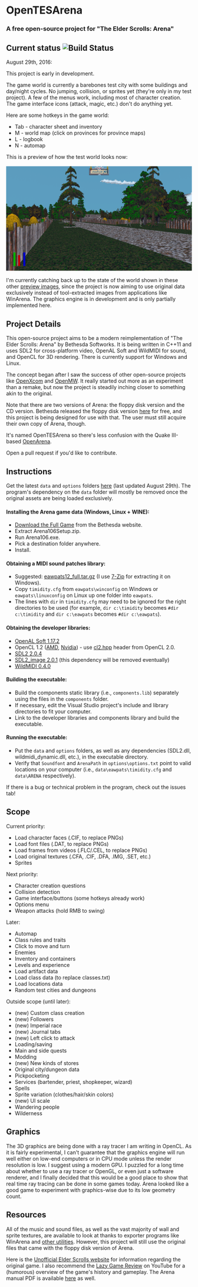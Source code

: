 # OpenTESArena
### A free open-source project for "The Elder Scrolls: Arena"

## Current status ![Build Status](https://travis-ci.org/afritz1/OpenTESArena.svg?branch=master)

August 29th, 2016:

This project is early in development.

The game world is currently a barebones test city with some buildings and day/night cycles. No jumping, collision, or sprites yet (they're only in my test project). A few of the menus work, including most of character creation. The game interface icons (attack, magic, etc.) don't do anything yet.

Here are some hotkeys in the game world:
- Tab - character sheet and inventory
- M - world map (click on provinces for province maps)
- L - logbook
- N - automap

This is a preview of how the test world looks now:
<br/>
<br/>
![Preview](https://github.com/afritz1/OpenTESArena/blob/master/Preview.PNG)
<br/>

I'm currently catching back up to the state of the world shown in these other [preview images](https://github.com/afritz1/OpenTESArena/tree/master/samples), since the project is now aiming to use original data exclusively instead of tool-extracted images from applications like WinArena. The graphics engine is in development and is only partially implemented here.

## Project Details

This open-source project aims to be a modern reimplementation of "The Elder Scrolls: Arena" by Bethesda Softworks. It is being written in C++11 and uses SDL2 for cross-platform video, OpenAL Soft and WildMIDI for sound, and OpenCL for 3D rendering. There is currently support for Windows and Linux.

The concept began after I saw the success of other open-source projects like [OpenXcom](http://openxcom.org/) and [OpenMW](http://openmw.org/en/). It really started out more as an experiment than a remake, but now the project is steadily inching closer to something akin to the original.

Note that there are two versions of Arena: the floppy disk version and the CD version. Bethesda released the floppy disk version  [here](http://www.elderscrolls.com/arena/) for free, and this project is being designed for use with that. The user must still acquire their own copy of Arena, though.

It's named OpenTESArena so there's less confusion with the Quake III-based [OpenArena](https://github.com/OpenArena).

Open a pull request if you'd like to contribute.

## Instructions

Get the latest `data` and `options` folders [here](https://www.dropbox.com/s/xc8llh52eahaofs/OpenTESArena_data.zip?dl=0) (last updated August 29th). The program's dependency on the `data` folder will mostly be removed once the original assets are being loaded exclusively.

#### Installing the Arena game data (Windows, Linux + WINE):
- [Download the Full Game](http://static.elderscrolls.com/elderscrolls.com/assets/files/tes/extras/Arena106Setup.zip) from the Bethesda website.
- Extract Arena106Setup.zip.
- Run Arena106.exe.
- Pick a destination folder anywhere.
- Install.

#### Obtaining a MIDI sound patches library:
- Suggested: [eawpats12_full.tar.gz](http://distfiles.gentoo.org/distfiles/eawpats12_full.tar.gz) (I use [7-Zip](http://www.7-zip.org/) for extracting it on Windows).
- Copy `timidity.cfg` from `eawpats\winconfig` on Windows or `eawpats\linuxconfig` on Linux up one folder into `eawpats`.
- The lines with `dir` in `timidity.cfg` may need to be ignored for the right directories to be used (for example, `dir c:\timidity` becomes `#dir c:\timidity` and `dir c:\eawpats` becomes `#dir c:\eawpats`).

#### Obtaining the developer libraries:
- [OpenAL Soft 1.17.2](http://kcat.strangesoft.net/openal.html#download)
- OpenCL 1.2 ([AMD](http://developer.amd.com/tools-and-sdks/opencl-zone/amd-accelerated-parallel-processing-app-sdk/), [Nvidia](https://developer.nvidia.com/opencl)) - use [cl2.hpp](https://github.com/KhronosGroup/OpenCL-CLHPP/releases/download/v2.0.10/cl2.hpp) header from OpenCL 2.0.
- [SDL2 2.0.4](https://www.libsdl.org/download-2.0.php)
- [SDL2_image 2.0.1](https://www.libsdl.org/projects/SDL_image/) (this dependency will be removed eventually)
- [WildMIDI 0.4.0](https://github.com/Mindwerks/wildmidi/releases)

#### Building the executable:
- Build the components static library (i.e., `components.lib`) separately using the files in the `components` folder.
- If necessary, edit the Visual Studio project's include and library directories to fit your computer.
- Link to the developer libraries and components library and build the executable.

#### Running the executable:
- Put the `data` and `options` folders, as well as any dependencies (SDL2.dll, wildmidi_dynamic.dll, etc.), in the executable directory.
- Verify that `Soundfont` and `ArenaPath` in `options\options.txt` point to valid locations on your computer (i.e., `data\eawpats\timidity.cfg` and `data\ARENA` respectively).

If there is a bug or technical problem in the program, check out the issues tab!

## Scope

Current priority:
- Load character faces (.CIF, to replace PNGs)
- Load font files (.DAT, to replace PNGs)
- Load frames from videos (.FLC/.CEL, to replace PNGs)
- Load original textures (.CFA, .CIF, .DFA, .IMG, .SET, etc.)
- Sprites

Next priority:
- Character creation questions
- Collision detection
- Game interface/buttons (some hotkeys already work)
- Options menu
- Weapon attacks (hold RMB to swing)

Later:
- Automap
- Class rules and traits
- Click to move and turn
- Enemies
- Inventory and containers
- Levels and experience
- Load artifact data
- Load class data (to replace classes.txt)
- Load locations data
- Random test cities and dungeons

Outside scope (until later):
- (new) Custom class creation
- (new) Followers
- (new) Imperial race
- (new) Journal tabs
- (new) Left click to attack
- Loading/saving
- Main and side quests
- Modding
- (new) New kinds of stores
- Original city/dungeon data
- Pickpocketing
- Services (bartender, priest, shopkeeper, wizard)
- Spells
- Sprite variation (clothes/hair/skin colors)
- (new) UI scale
- Wandering people
- Wilderness

## Graphics

The 3D graphics are being done with a ray tracer I am writing in OpenCL. As it is fairly experimental, I can't guarantee that the graphics engine will run well either on low-end computers or in CPU mode unless the render resolution is low. I suggest using a modern GPU. I puzzled for a long time about whether to use a ray tracer or OpenGL, or even just a software renderer, and I finally decided that this would be a good place to show that real time ray tracing can be done in some games today. Arena looked like a good game to experiment with graphics-wise due to its low geometry count.

## Resources

All of the music and sound files, as well as the vast majority of wall and sprite textures, are available to look at thanks to exporter programs like WinArena and [other utilities](http://www.uesp.net/wiki/Arena:Files#Misc_Utilities). However, this project will still use the original files that came with the floppy disk version of Arena.

Here is the [Unofficial Elder Scrolls website](http://www.uesp.net/wiki/Arena:Arena) for information regarding the original game. I also recommend the [Lazy Game Review](https://www.youtube.com/watch?v=5MW5SxKMrtE) on YouTube for a (humorous) overview of the game's history and gameplay. The Arena manual PDF is available [here](http://www.uesp.net/wiki/Arena:Files#Official_Patches_and_Utilities) as well.
